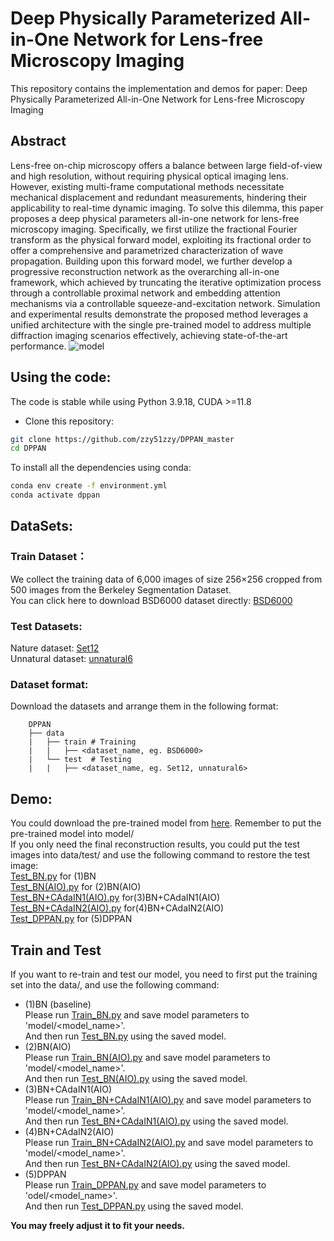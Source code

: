 # Deep Physically Parameterized All-in-One Network for Lens-free Microscopy Imaging
This repository contains the implementation and demos for paper:
Deep Physically Parameterized All-in-One Network for Lens-free Microscopy Imaging
## Abstract
  Lens-free on-chip microscopy offers a balance between large field-of-view and high resolution, without requiring  physical optical imaging lens. However, existing multi-frame computational methods necessitate mechanical displacement and redundant measurements, hindering their applicability to real-time dynamic imaging. To solve this dilemma, this paper proposes a deep physical parameters all-in-one network for lens-free microscopy imaging. Specifically, we first utilize the fractional Fourier transform as the physical forward model, exploiting its fractional order to offer a comprehensive and parametrized characterization of wave propagation. Building upon this forward model, we further develop a progressive reconstruction network as the overarching all-in-one framework, which achieved by truncating the iterative optimization process through a controllable proximal network and embedding attention mechanisms via a controllable squeeze-and-excitation network. Simulation and experimental results demonstrate the proposed method leverages a unified architecture with the single pre-trained model to address multiple diffraction imaging scenarios effectively,  achieving state-of-the-art performance.
![model](https://github.com/user-attachments/assets/f68b5047-464b-49be-b2ec-7263603ed6d0)


## Using the code:
The code is stable while using Python 3.9.18, CUDA >=11.8
- Clone this repository:
```bash
git clone https://github.com/zzy51zzy/DPPAN_master
cd DPPAN
```
To install all the dependencies using conda:

```bash
conda env create -f environment.yml
conda activate dppan
```

## DataSets:
### Train Dataset：
 We collect the training data of 6,000 images of size 256×256 cropped from 500 images from the Berkeley Segmentation Dataset.  
 You can click here to download BSD6000 dataset directly: [BSD6000]()
### Test Datasets:
Nature dataset: [Set12](https://github.com/zzy51zzy/DPPAN_master/tree/main/data/test/Set12)  
Unnatural dataset: [unnatural6](https://github.com/zzy51zzy/DPPAN_master/tree/main/data/test/unnatural6)
### Dataset format:
Download the datasets and arrange them in the following format:
```
    DPPAN
    ├── data 
    |   ├── train # Training  
    |   |   ├── <dataset_name, eg. BSD6000>   
    |   └── test  # Testing         
    |   |   ├── <dataset_name, eg. Set12, unnatural6>
```

## Demo:
You could download the pre-trained model from [here](https://github.com/zzy51zzy/DPPAN_master/tree/main/model). Remember to put the pre-trained model into model/  
If you only need the final reconstruction results, you could put the test images into data/test/ and use the following command to restore the test image:  
[Test_BN.py](https://github.com/zzy51zzy/DPPAN_master/blob/main/Test_BN.py) for (1)BN  
[Test_BN(AIO).py](https://github.com/zzy51zzy/DPPAN_master/blob/main/Test_BN(AIO).py) for (2)BN(AIO)  
[Test_BN+CAdaIN1(AIO).py](https://github.com/zzy51zzy/DPPAN_master/blob/main/Test_BN%2BCAdaIN1(AIO).py) for(3)BN+CAdaIN1(AIO)  
[Test_BN+CAdaIN2(AIO).py](https://github.com/zzy51zzy/DPPAN_master/blob/main/Train_BN%2BCadaIN2(AIO).py) for(4)BN+CAdaIN2(AIO)  
[Test_DPPAN.py](https://github.com/zzy51zzy/DPPAN_master/blob/main/Test_DPPAN.py) for (5)DPPAN  

## Train and Test
If you want to re-train and test our model, you need to first put the training set into the data/, and use the following command:
- (1)BN (baseline)  
Please run [Train_BN.py](https://github.com/zzy51zzy/DPPAN_master/blob/main/Train_BN.py) and save model parameters to 'model/<model_name>'.  
And then run [Test_BN.py](https://github.com/zzy51zzy/DPPAN_master/blob/main/Test_BN.py) using the saved model.
- (2)BN(AIO)  
Please run [Train_BN(AIO).py](https://github.com/zzy51zzy/DPPAN_master/blob/main/Train_BN(AIO).py) and save model parameters to 'model/<model_name>'.  
And then run [Test_BN(AIO).py](https://github.com/zzy51zzy/DPPAN_master/blob/main/Test_BN(AIO).py) using the saved model.
- (3)BN+CAdaIN1(AIO)  
Please run [Train_BN+CAdaIN1(AIO).py](https://github.com/zzy51zzy/DPPAN_master/blob/main/Train_BN%2BCAdaIN1(AIO).py) and save model parameters to 'model/<model_name>'.  
And then run [Test_BN+CAdaIN1(AIO).py](https://github.com/zzy51zzy/DPPAN_master/blob/main/Test_BN%2BCAdaIN1(AIO).py) using the saved model.
- (4)BN+CAdaIN2(AIO)  
Please run [Train_BN+CAdaIN2(AIO).py](https://github.com/zzy51zzy/DPPAN_master/blob/main/Train_BN%2BCadaIN2(AIO).py) and save model parameters to 'model/<model_name>'.  
And then run [Test_BN+CAdaIN2(AIO).py](https://github.com/zzy51zzy/DPPAN_master/blob/main/Train_BN%2BCadaIN2(AIO).py) using the saved model.
- (5)DPPAN  
Please run [Train_DPPAN.py](https://github.com/zzy51zzy/DPPAN_master/blob/main/Train_DPPAN.py) and save model parameters to 'odel/<model_name>'.  
And then run [Test_DPPAN.py](https://github.com/zzy51zzy/DPPAN_master/blob/main/Test_DPPAN.py) using the saved model.  

**You may freely adjust it to fit your needs.**


